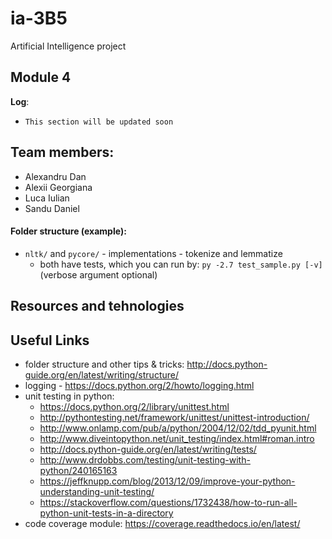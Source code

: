 # ia-3B5
Artificial Intelligence project

## Module 4

**Log**:
+ `This section will be updated soon`

<!-- Webpage: [2b5.github.io/ia-3B5/](https://2b5.github.io/ia-3B5/) -->

## Team members:
+ Alexandru Dan
+ Alexii Georgiana
+ Luca Iulian
+ Sandu Daniel

#### Folder structure (example):
+ `nltk/` and `pycore/` - implementations - tokenize and lemmatize
  + both have tests, which you can run by: `py -2.7 test_sample.py [-v]` (verbose argument optional)

## Resources and tehnologies


## Useful Links
+ folder structure and other tips & tricks: http://docs.python-guide.org/en/latest/writing/structure/
+ logging - https://docs.python.org/2/howto/logging.html
+ unit testing in python:
  + https://docs.python.org/2/library/unittest.html
  + http://pythontesting.net/framework/unittest/unittest-introduction/
  + http://www.onlamp.com/pub/a/python/2004/12/02/tdd_pyunit.html
  + http://www.diveintopython.net/unit_testing/index.html#roman.intro
  + http://docs.python-guide.org/en/latest/writing/tests/
  + http://www.drdobbs.com/testing/unit-testing-with-python/240165163
  + https://jeffknupp.com/blog/2013/12/09/improve-your-python-understanding-unit-testing/
  + https://stackoverflow.com/questions/1732438/how-to-run-all-python-unit-tests-in-a-directory
+ code coverage module: https://coverage.readthedocs.io/en/latest/
